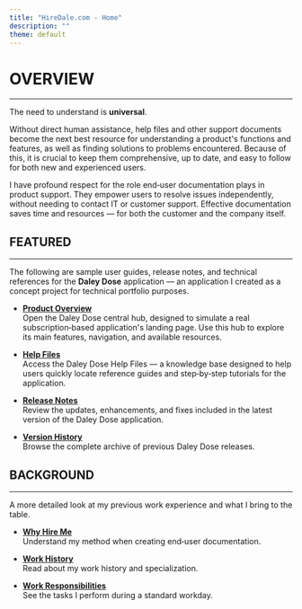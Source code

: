 ```yaml
---
title: "HireDale.com - Home"
description: ""
theme: default
---
```


# **OVERVIEW**
---

The need to understand is **universal**.

Without direct human assistance, help files and other support documents become the next best resource for understanding a product's functions and features, as well as finding solutions to problems encountered. Because of this, it is crucial to keep them comprehensive, up to date, and easy to follow for both new and experienced users.

I have profound respect for the role end‑user documentation plays in product support. They empower users to resolve issues independently, without needing to contact IT or customer support. Effective documentation saves time and resources — for both the customer and the company itself. 

## **FEATURED**
---
The following are sample user guides, release notes, and technical references for the **Daley Dose** application — an application I created as a concept project for technical portfolio purposes.

- [**Product Overview**](https://hiredale.github.io/daleydose/)  
  Open the Daley Dose central hub, designed to simulate a real subscription‑based application's landing page. Use this hub to explore its main features, navigation, and available resources.
  
- [**Help Files**](/daleydose/help-files)  
  Access the Daley Dose Help Files — a knowledge base designed to help users quickly locate reference guides and step‑by‑step tutorials for the application.

- [**Release Notes**](/daleydose/release-notes-v1.5)  
  Review the updates, enhancements, and fixes included in the latest version of the Daley Dose application.

- [**Version History**](/daleydose/release-note-version-history)  
  Browse the complete archive of previous Daley Dose releases.


## **BACKGROUND**
---
A more detailed look at my previous work experience and what I bring to the table.

- [**Why Hire Me**](/why-hire-me)  
  Understand my method when creating end‑user documentation.

- [**Work History**](/work-history)  
  Read about my work history and specialization.

- [**Work Responsibilities**](/day-to-day)  
  See the tasks I perform during a standard workday.
